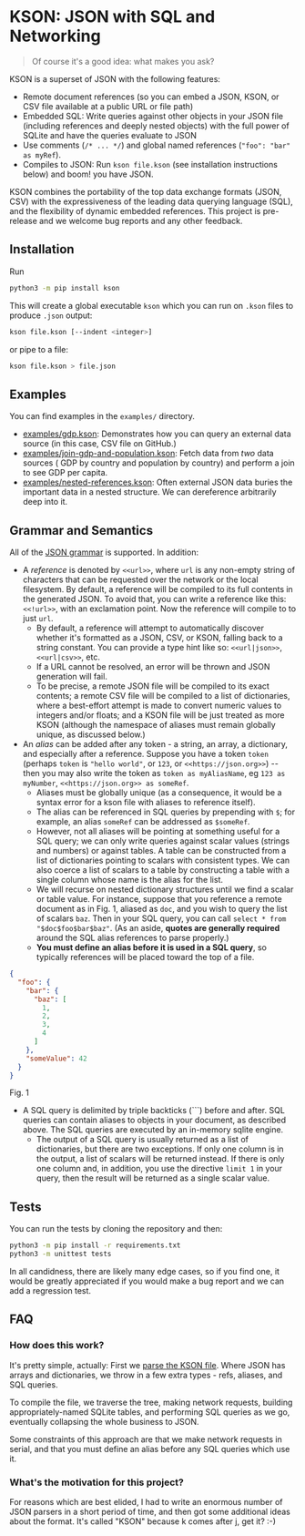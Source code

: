 # KSON: JSON with SQL and Networking

> Of course it's a good idea: what makes you ask?

KSON is a superset of JSON with the following features:

- Remote document references (so you can embed a JSON, KSON, or CSV file available at a public URL or file path)
- Embedded SQL: Write queries against other objects in your JSON file (including references and deeply nested objects)
  with the full power of SQLite and have the queries evaluate to JSON
- Use comments (`/* ... */`) and global named references (`"foo": "bar" as myRef`).
- Compiles to JSON: Run `kson file.kson` (see installation instructions below) and boom! you have JSON.

KSON combines the portability of the top data exchange formats (JSON, CSV) with the expressiveness of the leading data
querying language
(SQL), and the flexibility of dynamic embedded references. This project is pre-release and we welcome bug reports
and any other feedback.

## Installation

Run

```bash
python3 -m pip install kson
```

This will create a global executable `kson` which you can run on
`.kson` files to produce `.json` output:

```bash
kson file.kson [--indent <integer>]
```

or pipe to a file:

```bash
kson file.kson > file.json
```

## Examples

You can find examples in the `examples/` directory.

- [examples/gdp.kson](examples/gdp.kson): Demonstrates how you can query an external data source (in this case, CSV file
  on GitHub.)
- [examples/join-gdp-and-population.kson](examples/join-gdp-and-population.kson): Fetch data from _two_ data sources (
  GDP by country and population by country) and perform a join to see GDP per capita.
- [examples/nested-references.kson](examples/nested-references.kson): Often external JSON data buries the important data
  in a nested structure. We can dereference arbitrarily deep into it.

## Grammar and Semantics

All of the [JSON grammar](https://www.json.org/json-en.html) is supported. In addition:

- A *reference* is denoted by `<<url>>`, where `url` is any non-empty string of characters that can be requested over
  the network or the local filesystem. By default, a reference will be compiled to its full contents in the generated
  JSON. To avoid that, you can write a reference like this:  `<<!url>>`, with an exclamation point. Now the reference
  will compile to to just `url`.
    - By default, a reference will attempt to automatically discover whether it's formatted as a JSON, CSV, or KSON,
      falling back to a string constant. You can provide a type hint like so: `<<url|json>>`, `<<url|csv>>`, etc.
    - If a URL cannot be resolved, an error will be thrown and JSON generation will fail.
    - To be precise, a remote JSON file will be compiled to its exact contents; a remote CSV file will be compiled to a
      list of dictionaries, where a best-effort attempt is made to convert numeric values to integers and/or floats; and
      a KSON file will be just treated as more KSON (although the namespace of aliases must remain globally unique, as
      discussed below.)
- An *alias* can be added after any token - a string, an array, a dictionary, and especially after a reference. Suppose
  you have a token `token` (perhaps `token` is `"hello world"`, or `123`, or `<<https://json.org>>`) -- then you may
  also write the token as `token as myAliasName`, eg `123 as myNumber`, `<<https://json.org>> as someRef`.
    - Aliases must be globally unique (as a consequence, it would be a syntax error for a kson file with aliases to
      reference itself).
    - The alias can be referenced in SQL queries by prepending with `$`; for example, an alias `someRef` can be
      addressed as `$someRef`.
    - However, not all aliases will be pointing at something useful for a SQL query; we can only write queries against
      scalar values (strings and numbers) or against tables. A table can be constructed from a list of dictionaries
      pointing to scalars with consistent types. We can also coerce a list of scalars to a table by constructing a table
      with a single column whose name is the alias for the list.
    - We will recurse on nested dictionary structures until we find a scalar or table value. For instance, suppose that
      you reference a remote document as in Fig. 1, aliased as `doc`, and you wish to query the list of scalars `baz`.
      Then in your SQL query, you can call `select * from "$doc$foo$bar$baz"`. (As an aside, **quotes are generally
      required**
      around the SQL alias references to parse properly.)
    - **You must define an alias before it is used in a SQL query**, so typically references will be placed toward the
      top of a file.

```json
{
  "foo": {
    "bar": {
      "baz": [
        1,
        2,
        3,
        4
      ]
    },
    "someValue": 42
  }
}
```

Fig. 1

- A SQL query is delimited by triple backticks (\`\`\`) before and after. SQL queries can contain aliases to objects in
  your document, as described above. The SQL queries are executed by an in-memory sqlite engine.
    - The output of a SQL query is usually returned as a list of dictionaries, but there are two exceptions. If only one
      column is in the output, a list of scalars will be returned instead. If there is only one column and, in addition,
      you use the directive `limit 1` in your query, then the result will be returned as a single scalar value.

## Tests

You can run the tests by cloning the repository and then:

```bash
python3 -m pip install -r requirements.txt
python3 -m unittest tests
```

In all candidness, there are likely many edge cases, so if you find one, it would be greatly appreciated if you would make a bug
report and we can add a regression test.

## FAQ

### How does this work?

It's pretty simple, actually: First we [parse the KSON file](https://en.wikipedia.org/wiki/Recursive_descent_parser).
Where JSON has arrays and dictionaries, we throw in a few extra types - refs, aliases, and SQL queries.

To compile the file, we traverse the tree, making network requests, building appropriately-named SQLite tables, and
performing SQL queries as we go, eventually collapsing the whole business to JSON.

Some constraints of this approach are that we make network requests in serial, and that you must define an alias before
any SQL queries which use it.

### What's the motivation for this project?

For reasons which are best elided, I had to write an enormous number of JSON parsers in a short period of time, and then
got some additional ideas about the format. It's called "KSON" because k comes after j, get it? :-)
